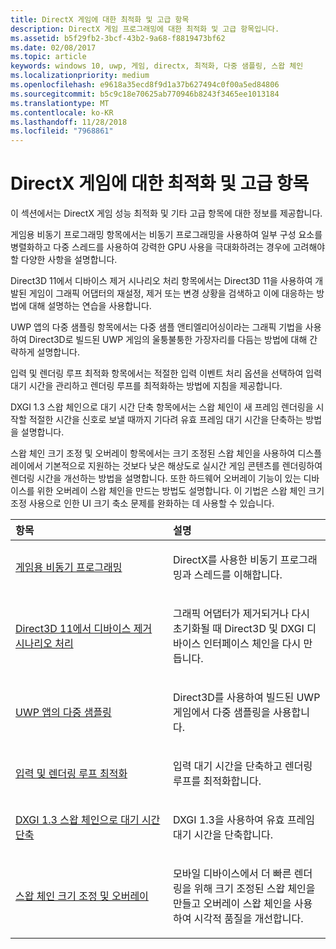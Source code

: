 ```yaml
---
title: DirectX 게임에 대한 최적화 및 고급 항목
description: DirectX 게임 프로그래밍에 대한 최적화 및 고급 항목입니다.
ms.assetid: b5f29fb2-3bcf-43b2-9a68-f8819473bf62
ms.date: 02/08/2017
ms.topic: article
keywords: windows 10, uwp, 게임, directx, 최적화, 다중 샘플링, 스왑 체인
ms.localizationpriority: medium
ms.openlocfilehash: e9618a35ecd8f9d1a37b627494c0f00a5ed84806
ms.sourcegitcommit: b5c9c18e70625ab770946b8243f3465ee1013184
ms.translationtype: MT
ms.contentlocale: ko-KR
ms.lasthandoff: 11/28/2018
ms.locfileid: "7968861"
---
```

# <a name="optimization-and-advanced-topics-for-directx-games"></a>DirectX 게임에 대한 최적화 및 고급 항목

이 섹션에서는 DirectX 게임 성능 최적화 및 기타 고급 항목에 대한 정보를 제공합니다.

게임용 비동기 프로그래밍 항목에서는 비동기 프로그래밍을 사용하여 일부 구성 요소를 병렬화하고 다중 스레드를 사용하여 강력한 GPU 사용을 극대화하려는 경우에 고려해야 할 다양한 사항을 설명합니다.

Direct3D 11에서 디바이스 제거 시나리오 처리 항목에서는 Direct3D 11을 사용하여 개발된 게임이 그래픽 어댑터의 재설정, 제거 또는 변경 상황을 검색하고 이에 대응하는 방법에 대해 설명하는 연습을 사용합니다.

UWP 앱의 다중 샘플링 항목에서는 다중 샘플 앤티엘리어싱이라는 그래픽 기법을 사용하여 Direct3D로 빌드된 UWP 게임의 울퉁불퉁한 가장자리를 다듬는 방법에 대해 간략하게 설명합니다.

입력 및 렌더링 루프 최적화 항목에서는 적절한 입력 이벤트 처리 옵션을 선택하여 입력 대기 시간을 관리하고 렌더링 루프를 최적화하는 방법에 지침을 제공합니다.

DXGI 1.3 스왑 체인으로 대기 시간 단축 항목에서는 스왑 체인이 새 프레임 렌더링을 시작할 적절한 시간을 신호로 보낼 때까지 기다려 유효 프레임 대기 시간을 단축하는 방법을 설명합니다.

스왑 체인 크기 조정 및 오버레이 항목에서는 크기 조정된 스왑 체인을 사용하여 디스플레이에서 기본적으로 지원하는 것보다 낮은 해상도로 실시간 게임 콘텐츠를 렌더링하여 렌더링 시간을 개선하는 방법을 설명합니다. 또한 하드웨어 오버레이 기능이 있는 디바이스를 위한 오버레이 스왑 체인을 만드는 방법도 설명합니다. 이 기법은 스왑 체인 크기 조정 사용으로 인한 UI 크기 축소 문제를 완화하는 데 사용할 수 있습니다.

<table>
<colgroup>
<col width="50%" />
<col width="50%" />
</colgroup>
<thead>
<tr class="header">
<th align="left">항목</th>
<th align="left">설명</th>
</tr>
</thead>
<tbody>
<tr class="odd">
<td align="left"><p><a href="asynchronous-programming-directx-and-cpp.md">게임용 비동기 프로그래밍</a></p></td>
<td align="left"><p>DirectX를 사용한 비동기 프로그래밍과 스레드를 이해합니다.</p></td>
</tr>
<tr class="even">
<td align="left"><p><a href="handling-device-lost-scenarios.md">Direct3D 11에서 디바이스 제거 시나리오 처리</a></p></td>
<td align="left"><p>그래픽 어댑터가 제거되거나 다시 초기화될 때 Direct3D 및 DXGI 디바이스 인터페이스 체인을 다시 만듭니다.</p></td>
</tr>
<tr class="odd">
<td align="left"><p><a href="multisampling--multi-sample-anti-aliasing--in-windows-store-apps.md">UWP 앱의 다중 샘플링</a></p></td>
<td align="left"><p>Direct3D를 사용하여 빌드된 UWP 게임에서 다중 샘플링을 사용합니다.</p></td>
</tr>
<tr class="even">
<td align="left"><p><a href="optimize-performance-for-windows-store-direct3d-11-apps-with-coredispatcher.md">입력 및 렌더링 루프 최적화</a></p></td>
<td align="left"><p>입력 대기 시간을 단축하고 렌더링 루프를 최적화합니다.</p></td>
</tr>
<tr class="odd">
<td align="left"><p><a href="reduce-latency-with-dxgi-1-3-swap-chains.md">DXGI 1.3 스왑 체인으로 대기 시간 단축</a></p></td>
<td align="left"><p>DXGI 1.3을 사용하여 유효 프레임 대기 시간을 단축합니다.</p></td>
</tr>
<tr class="even">
<td align="left"><p><a href="multisampling--scaling--and-overlay-swap-chains.md">스왑 체인 크기 조정 및 오버레이</a></p></td>
<td align="left"><p>모바일 디바이스에서 더 빠른 렌더링을 위해 크기 조정된 스왑 체인을 만들고 오버레이 스왑 체인을 사용하여 시각적 품질을 개선합니다.</p></td>
</tr>
</tbody>
</table>